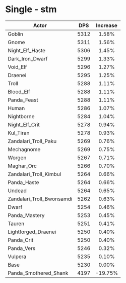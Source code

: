 # Single - stm
| Actor | DPS | Increase |
|---|:---:|:---:|
|Goblin|5312|1.58%|
|Gnome|5311|1.56%|
|Night_Elf_Haste|5306|1.45%|
|Dark_Iron_Dwarf|5299|1.33%|
|Void_Elf|5296|1.27%|
|Draenei|5295|1.25%|
|Troll|5288|1.11%|
|Blood_Elf|5288|1.11%|
|Panda_Feast|5288|1.11%|
|Human|5286|1.07%|
|Nightborne|5284|1.04%|
|Night_Elf_Crit|5278|0.94%|
|Kul_Tiran|5278|0.93%|
|Zandalari_Troll_Paku|5269|0.76%|
|Mechagnome|5269|0.75%|
|Worgen|5267|0.71%|
|Maghar_Orc|5266|0.70%|
|Zandalari_Troll_Kimbul|5264|0.66%|
|Panda_Haste|5264|0.66%|
|Undead|5264|0.65%|
|Zandalari_Troll_Bwonsamdi|5262|0.63%|
|Dwarf|5254|0.46%|
|Panda_Mastery|5253|0.45%|
|Tauren|5251|0.41%|
|Lightforged_Draenei|5250|0.40%|
|Panda_Crit|5250|0.40%|
|Panda_Vers|5246|0.32%|
|Vulpera|5235|0.10%|
|Base|5230|0.00%|
|Panda_Smothered_Shank|4197|-19.75%|
